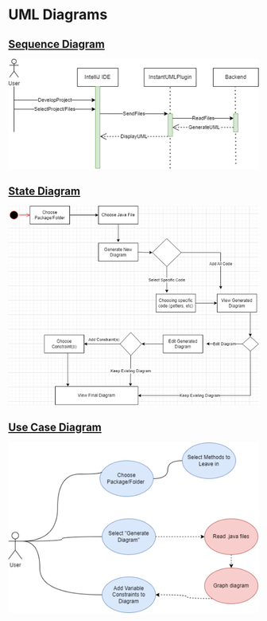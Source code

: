 # UML Diagrams
## [Sequence Diagram](SequenceDiagram.drawio.png)
![Sequence Diagram](SequenceDiagram.drawio.png)
## [State Diagram](State%20Diagram.drawio.png)
![State Diagram](State%20Diagram.drawio.png)
## [Use Case Diagram](Use_Case_Diagram.drawio.png)
![Use Case Diagram](Use_Case_Diagram.drawio.png)
